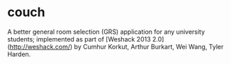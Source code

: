 couch
=======

A better general room selection (GRS) application for any university students; implemented as part of [Weshack 2013 2.0] (http://weshack.com/) by Cumhur Korkut, Arthur Burkart, Wei Wang, Tyler Harden.
